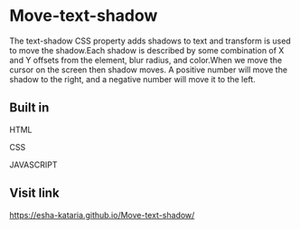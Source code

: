 # Move-text-shadow
The text-shadow CSS property adds shadows to text and transform is used to move the shadow.Each shadow is described by some combination of X and Y offsets from the element, blur radius, and color.When we move the cursor on the screen then shadow moves. A positive number will move the shadow to the right, and a negative number will move it to the left.

## Built in
HTML

CSS

JAVASCRIPT

## Visit link
https://esha-kataria.github.io/Move-text-shadow/
